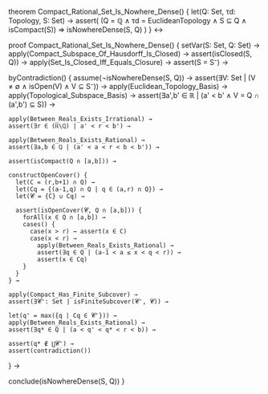 theorem Compact_Rational_Set_Is_Nowhere_Dense() {
  let(Q: Set, τd: Topology, S: Set) →
  assert(
    (Q = ℚ ∧ τd = EuclideanTopology ∧ S ⊆ Q ∧ isCompact(S)) 
    ⇒ isNowhereDense(S, Q)
  )
} ↔

proof Compact_Rational_Set_Is_Nowhere_Dense() {
  setVar(S: Set, Q: Set) →
  apply(Compact_Subspace_Of_Hausdorff_Is_Closed) →
  assert(isClosed(S, Q)) →
  apply(Set_Is_Closed_Iff_Equals_Closure) →
  assert(S = S⁻) →
  
  byContradiction() {
    assume(¬isNowhereDense(S, Q)) →
    assert(∃V: Set | (V ≠ ∅ ∧ isOpen(V) ∧ V ⊆ S⁻)) →
    apply(Euclidean_Topology_Basis) →
    apply(Topological_Subspace_Basis) →
    assert(∃a',b' ∈ ℝ | (a' < b' ∧ V = Q ∩ (a',b') ⊆ S)) →
    
    apply(Between_Reals_Exists_Irrational) →
    assert(∃r ∈ (ℝ\ℚ) | a' < r < b') →
    
    apply(Between_Reals_Exists_Rational) →
    assert(∃a,b ∈ ℚ | (a' < a < r < b < b')) →
    
    assert(isCompact(Q ∩ [a,b])) →
    
    constructOpenCover() {
      let(C = (r,b+1) ∩ Q) →
      let(Cq = {(a-1,q) ∩ Q | q ∈ (a,r) ∩ Q}) →
      let(𝓒 = {C} ∪ Cq) →
      
      assert(isOpenCover(𝓒, Q ∩ [a,b])) {
        forAll(x ∈ Q ∩ [a,b]) →
        cases() {
          case(x > r) → assert(x ∈ C)
          case(x < r) → 
            apply(Between_Reals_Exists_Rational) →
            assert(∃q ∈ Q | (a-1 < a ≤ x < q < r)) →
            assert(x ∈ Cq)
        }
      }
    } →
    
    apply(Compact_Has_Finite_Subcover) →
    assert(∃𝓒': Set | isFiniteSubcover(𝓒', 𝓒)) →
    
    let(q' = max({q | Cq ∈ 𝓒'})) →
    apply(Between_Reals_Exists_Rational) →
    assert(∃q* ∈ Q | (a < q' < q* < r < b)) →
    
    assert(q* ∉ ⋃𝓒') →
    assert(contradiction())
  } →
  
  conclude(isNowhereDense(S, Q))
}